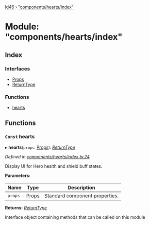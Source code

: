 [ld46](../README.md) › ["components/hearts/index"](_components_hearts_index_.md)

# Module: "components/hearts/index"

## Index

### Interfaces

* [Props](../interfaces/_components_hearts_index_.props.md)
* [ReturnType](../interfaces/_components_hearts_index_.returntype.md)

### Functions

* [hearts](_components_hearts_index_.md#const-hearts)

## Functions

### `Const` hearts

▸ **hearts**(`props`: [Props](../interfaces/_components_background_index_.props.md)): *[ReturnType](../interfaces/_components_audio_index_.returntype.md)*

*Defined in [components/hearts/index.ts:24](https://github.com/jrod-disco/ld46-keepalive/blob/2baec31/src/components/hearts/index.ts#L24)*

Display UI for Hero health and shield buff states.

**Parameters:**

Name | Type | Description |
------ | ------ | ------ |
`props` | [Props](../interfaces/_components_background_index_.props.md) | Standard component properties.  |

**Returns:** *[ReturnType](../interfaces/_components_audio_index_.returntype.md)*

Interface object containing methods that can be called on this module
